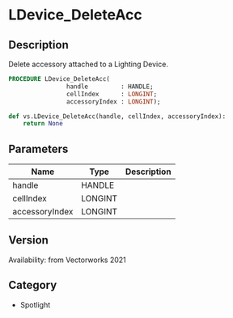 # LDevice_DeleteAcc

## Description
Delete accessory attached to a Lighting Device.

```pascal
PROCEDURE LDevice_DeleteAcc(
				handle         : HANDLE;
				cellIndex      : LONGINT;
				accessoryIndex : LONGINT);
```

```python
def vs.LDevice_DeleteAcc(handle, cellIndex, accessoryIndex):
    return None
```

## Parameters
|Name|Type|Description|
|---|---|---|
|handle|HANDLE|   |
|cellIndex|LONGINT|   |
|accessoryIndex|LONGINT|   |

## Version
Availability: from Vectorworks 2021

## Category
* Spotlight

